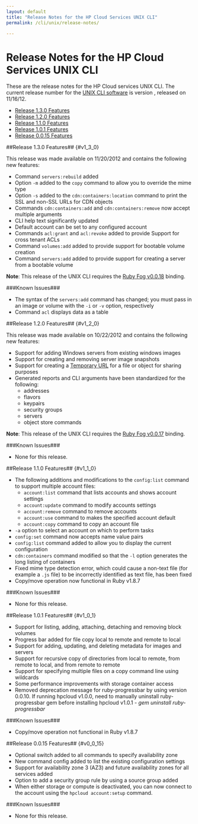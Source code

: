 ```yaml
---
layout: default
title: "Release Notes for the HP Cloud Services UNIX CLI"
permalink: /cli/unix/release-notes/

---
```

# Release Notes for the HP Cloud Services UNIX CLI

These are the release notes for the HP Cloud services UNIX CLI.  The current release number for the [UNIX CLI software](/cli/unix) is version , released on 11/16/12.

* [Release 1.3.0 Features](#v1_3_0)
* [Release 1.2.0 Features](#v1_2_0)
* [Release 1.1.0 Features](#v1_1_0)
* [Release 1.0.1 Features](#v1_0_1)
* [Release 0.0.15 Features](#v0_0_15)

##Release 1.3.0 Features## {#v1_3_0}

This release was made available on 11/20/2012 and contains the following new features:

* Command `servers:rebuild` added
* Option `-m` added to the `copy` command to allow you to override the mime type
* Option `-s` added to the `cdn:containers:location` command to print the SSL and non-SSL URLs for CDN objects
* Commands `cdn:containers:add` and `cdn:containers:remove` now accept multiple arguments
* CLI help text significantly updated
* Default account can be set to any configured account
* Commands `acl:grant` and `acl:revoke` added to provide Support for cross tenant ACLs
* Command `volumes:add` added to provide support for bootable volume creation
* Command `servers:add` added to provide support for creating a server from a bootable volume

**Note**: This release of the UNIX CLI requires the [Ruby Fog v0.0.18](https://docs.hpcloud.com/bindings/fog/install) binding.

###Known Issues###

* The syntax of the `servers:add` command has changed; you must pass in an image or volume with the `-i` or `-v` option, respectively
* Command `acl` displays data as a table


##Release 1.2.0 Features## {#v1_2_0}

This release was made available on 10/22/2012 and contains the following new features:

* Support for adding Windows servers from existing windows images 
* Support for creating and removing server image snapshots
* Support for creating a [Temporary URL](https://docs.hpcloud.com/cli/unix/object-storage#TmpurlCommand) for a file or object for sharing purposes
* Generated reports and CLI arguments have been standardized for the following:
  - addresses
  - flavors
  - keypairs
  - security groups
  - servers
  - object store commands
  
**Note**: This release of the UNIX CLI requires the [Ruby Fog v0.0.17](https://docs.hpcloud.com/bindings/fog/install) binding.

###Known Issues###

* None for this release.


##Release 1.1.0 Features## {#v1_1_0}

* The following additions and modifications to the `config:list` command to support multiple account files:
  - `account:list` command that lists accounts and shows account settings
  - `account:update` command to modify accounts settings
  - `account:remove` command to remove accounts
  - `account:use` command to makes the specified account default
  - `account:copy` command to copy an account file
* `-a` option to select an account on which to perform tasks
* `config:set` command now accepts name value pairs
* `config:list` command added to allow you to display the current configuration
* `cdn:containers` command modified so that the `-l` option generates the long listing of containers
* Fixed mime type detection error, which could cause a non-text file (for example a `.js` file) to be incorrectly identified as text file, has been fixed
* Copy/move operation now functional in Ruby v1.8.7

###Known Issues###

* None for this release.


##Release 1.0.1 Features## {#v1_0_1}

* Support for listing, adding, attaching, detaching and removing block volumes
* Progress bar added for file copy local to remote and remote to local
* Support for adding, updating, and deleting metadata for images and servers
* Support for recursive copy of directories from local to remote, from remote to local, and from remote to remote
* Support for specifying multiple files on a copy command line using wildcards
* Some performance improvements with storage container access
* Removed deprecation message for ruby-progressbar by using version 0.0.10. If running hpcloud v1.0.0, need to manually uninstall ruby-progressbar gem before installing hpcloud v1.0.1 - *gem uninstall ruby-progressbar*

###Known Issues###

* Copy/move operation not functional in Ruby v1.8.7


##Release 0.0.15 Features## {#v0_0_15}

* Optional switch added to all commands to specify availability zone
* New command config added to list the existing configuration settings
* Support for availability zone 3 (AZ3) and future availability zones for all services added
* Option to add a security group rule by using a source group added
* When either storage or compute is deactivated, you can now connect to the account using the `hpcloud account:setup` command.

###Known Issues###

* None for this release.